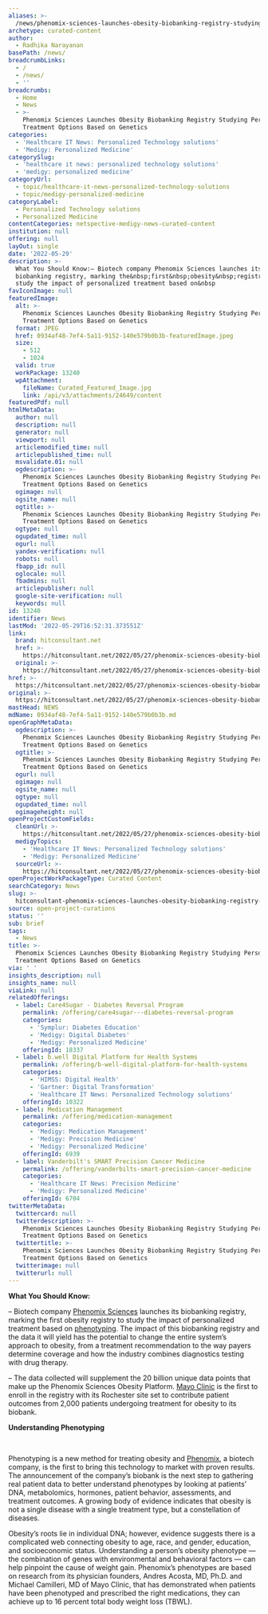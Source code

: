 ```yaml
---
aliases: >-
  /news/phenomix-sciences-launches-obesity-biobanking-registry-studying-personalized-treatment-options-based-on-genetics
archetype: curated-content
author:
  - Radhika Narayanan
basePath: /news/
breadcrumbLinks:
  - /
  - /news/
  - ''
breadcrumbs:
  - Home
  - News
  - >-
    Phenomix Sciences Launches Obesity Biobanking Registry Studying Personalized
    Treatment Options Based on Genetics
categories:
  - 'Healthcare IT News: Personalized Technology solutions'
  - 'Medigy: Personalized Medicine'
categorySlug:
  - 'healthcare it news: personalized technology solutions'
  - 'medigy: personalized medicine'
categoryUrl:
  - topic/healthcare-it-news-personalized-technology-solutions
  - topic/medigy-personalized-medicine
categoryLabel:
  - Personalized Technology solutions
  - Personalized Medicine
contentCategories: netspective-medigy-news-curated-content
institution: null
offering: null
layOut: single
date: '2022-05-29'
description: >-
  What You Should Know:– Biotech company Phenomix Sciences launches its
  biobanking registry, marking the&nbsp;first&nbsp;obesity&nbsp;registry to
  study the impact of personalized treatment based on&nbsp
favIconImage: null
featuredImage:
  alt: >-
    Phenomix Sciences Launches Obesity Biobanking Registry Studying Personalized
    Treatment Options Based on Genetics
  format: JPEG
  href: 0934af48-7ef4-5a11-9152-140e579b0b3b-featuredImage.jpeg
  size:
    - 512
    - 1024
  valid: true
  workPackage: 13240
  wpAttachment:
    fileName: Curated_Featured_Image.jpg
    link: /api/v3/attachments/24649/content
featuredPdf: null
htmlMetaData:
  author: null
  description: null
  generator: null
  viewport: null
  articlemodified_time: null
  articlepublished_time: null
  msvalidate.01: null
  ogdescription: >-
    Phenomix Sciences Launches Obesity Biobanking Registry Studying Personalized
    Treatment Options Based on Genetics
  ogimage: null
  ogsite_name: null
  ogtitle: >-
    Phenomix Sciences Launches Obesity Biobanking Registry Studying Personalized
    Treatment Options Based on Genetics
  ogtype: null
  ogupdated_time: null
  ogurl: null
  yandex-verification: null
  robots: null
  fbapp_id: null
  oglocale: null
  fbadmins: null
  articlepublisher: null
  google-site-verification: null
  keywords: null
id: 13240
identifier: News
lastMod: '2022-05-29T16:52:31.373551Z'
link:
  brand: hitconsultant.net
  href: >-
    https://hitconsultant.net/2022/05/27/phenomix-sciences-obesity-biobanking-registry/
  original: >-
    https://hitconsultant.net/2022/05/27/phenomix-sciences-obesity-biobanking-registry/
href: >-
  https://hitconsultant.net/2022/05/27/phenomix-sciences-obesity-biobanking-registry/
original: >-
  https://hitconsultant.net/2022/05/27/phenomix-sciences-obesity-biobanking-registry/
mastHead: NEWS
mdName: 0934af48-7ef4-5a11-9152-140e579b0b3b.md
openGraphMetaData:
  ogdescription: >-
    Phenomix Sciences Launches Obesity Biobanking Registry Studying Personalized
    Treatment Options Based on Genetics
  ogtitle: >-
    Phenomix Sciences Launches Obesity Biobanking Registry Studying Personalized
    Treatment Options Based on Genetics
  ogurl: null
  ogimage: null
  ogsite_name: null
  ogtype: null
  ogupdated_time: null
  ogimageheight: null
openProjectCustomFields:
  cleanUrl: >-
    https://hitconsultant.net/2022/05/27/phenomix-sciences-obesity-biobanking-registry/
  medigyTopics:
    - 'Healthcare IT News: Personalized Technology solutions'
    - 'Medigy: Personalized Medicine'
  sourceUrl: >-
    https://hitconsultant.net/2022/05/27/phenomix-sciences-obesity-biobanking-registry/
openProjectWorkPackageType: Curated Content
searchCategory: News
slug: >-
  hitconsultant-phenomix-sciences-launches-obesity-biobanking-registry-studying-personalized-treatment-options-based-on-genetics
source: open-project-curations
status: ''
sub: brief
tags:
  - News
title: >-
  Phenomix Sciences Launches Obesity Biobanking Registry Studying Personalized
  Treatment Options Based on Genetics
via: ' '
insights_description: null
insights_name: null
viaLink: null
relatedOfferings:
  - label: Care4Sugar - Diabetes Reversal Program
    permalink: /offering/care4sugar---diabetes-reversal-program
    categories:
      - 'Symplur: Diabetes Education'
      - 'Medigy: Digital Diabetes'
      - 'Medigy: Personalized Medicine'
    offeringId: 18337
  - label: b.well Digital Platform for Health Systems
    permalink: /offering/b-well-digital-platform-for-health-systems
    categories:
      - 'HIMSS: Digital Health'
      - 'Gartner: Digital Transformation'
      - 'Healthcare IT News: Personalized Technology solutions'
    offeringId: 10322
  - label: Medication Management
    permalink: /offering/medication-management
    categories:
      - 'Medigy: Medication Management'
      - 'Medigy: Precision Medicine'
      - 'Medigy: Personalized Medicine'
    offeringId: 6939
  - label: Vanderbilt's SMART Precision Cancer Medicine
    permalink: /offering/vanderbilts-smart-precision-cancer-medicine
    categories:
      - 'Healthcare IT News: Precision Medicine'
      - 'Medigy: Personalized Medicine'
    offeringId: 6704
twitterMetaData:
  twittercard: null
  twitterdescription: >-
    Phenomix Sciences Launches Obesity Biobanking Registry Studying Personalized
    Treatment Options Based on Genetics
  twittertitle: >-
    Phenomix Sciences Launches Obesity Biobanking Registry Studying Personalized
    Treatment Options Based on Genetics
  twitterimage: null
  twitterurl: null
---
```

<p><strong>What You Should Know:</strong></p><p>– Biotech company <a href="http://www.phenomixsciences.com/">Phenomix Sciences</a> launches its biobanking registry, marking the&nbsp;first&nbsp;obesity&nbsp;registry to study the impact of personalized treatment based on&nbsp;<a href="http://www.phenomixsciences.com/patients/what-obesity-phenotyping">phenotyping</a>. The impact of this biobanking registry and the data it will yield has the potential to change the entire system’s approach to obesity, from a treatment recommendation to the way payers determine coverage and how the industry combines diagnostics testing with drug therapy.</p><p>– The data collected will supplement the 20 billion unique data points that make up the Phenomix Sciences Obesity Platform. <a href="http://www.mayoclinic.org/">Mayo Clinic</a> is the first to enroll in the registry with its Rochester site set to contribute patient outcomes from 2,000 patients undergoing treatment for obesity to its biobank.&nbsp;&nbsp;&nbsp;</p><p><strong>Understanding Phenotyping</strong></p><p>&nbsp;</p><p>Phenotyping is a new method for treating&nbsp;obesity&nbsp;and&nbsp;<a href="http://www.phenomixsciences.com/">Phenomix</a>, a biotech company, is the&nbsp;first&nbsp;to bring this technology to market with proven results. The announcement of the company’s biobank is the next step to gathering real patient data to better understand phenotypes by looking at patients’ DNA, metabolomics, hormones, patient behavior, assessments, and treatment outcomes.&nbsp;A growing body of evidence indicates that obesity is not a single disease with a single treatment type, but a constellation of diseases.</p><p>Obesity’s roots lie in individual DNA; however, evidence suggests there is a complicated web connecting obesity to age, race, and gender, education, and socioeconomic status. Understanding a person’s obesity phenotype — the combination of genes with environmental and behavioral factors — can help pinpoint the cause of weight gain. Phenomix’s phenotypes are based on research from its physician founders, Andres Acosta, MD, Ph.D. and Michael Camilleri, MD of Mayo Clinic, that has demonstrated when patients have been phenotyped and prescribed the right medications, they can achieve up to 16 percent total body weight loss (TBWL).&nbsp;</p>